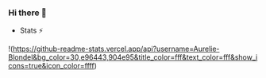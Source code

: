 ### Hi there 👋

- Stats ⚡

!(https://github-readme-stats.vercel.app/api?username=Aurelie-Blondel&bg_color=30,e96443,904e95&title_color=fff&text_color=fff&show_icons=true&icon_color=ffff)


<!--
**Aurelie-Blondel/Aurelie-Blondel** is a ✨ _special_ ✨ repository because its `README.md` (this file) appears on your GitHub profile.

Here are some ideas to get you started:

- 🔭 I’m currently working on ...
- 🌱 I’m currently learning ...
- 👯 I’m looking to collaborate on ...
- 🤔 I’m looking for help with ...
- 💬 Ask me about ...
- 📫 How to reach me: ...
- 😄 Pronouns: ...
- ⚡ Fun fact: ...
-->
